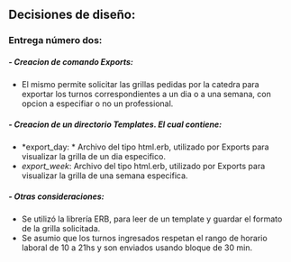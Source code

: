 ## Decisiones de diseño:

###  **Entrega número dos:**
##### -  Creacion de comando Exports: 
 - El mismo permite solicitar las grillas pedidas por la catedra para exportar los turnos correspondientes a un dia o a una semana, con opcion a especifiar o no un professional.
 
##### -  Creacion de un directorio Templates. El cual contiene: 
  - *export_day: * Archivo del tipo html.erb, utilizado por Exports para visualizar la grilla de un dia especifico.
  - *export_week*: Archivo del tipo html.erb, utilizado por Exports para visualizar la grilla de una semana especifica.
  
##### -  Otras consideraciones: 
 - Se utilizó la librería ERB, para leer de un template y guardar el formato de la grilla solicitada.
 - Se asumio que los turnos ingresados respetan el rango de horario laboral de 10 a 21hs y son enviados usando bloque de 30 min. 
